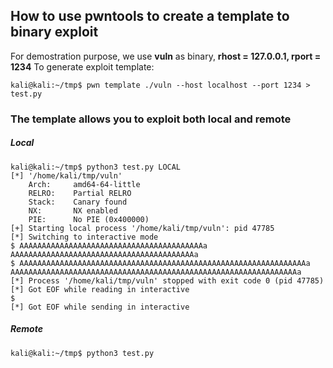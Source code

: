 ## How to use pwntools to create a template to binary exploit    
     
For demostration purpose, we use **vuln** as binary, **rhost = 127.0.0.1, rport = 1234**
To generate exploit template:   
````
kali@kali:~/tmp$ pwn template ./vuln --host localhost --port 1234 > test.py
````
### The template allows you to exploit both local and remote     
    
##### Local
````
kali@kali:~/tmp$ python3 test.py LOCAL
[*] '/home/kali/tmp/vuln'
    Arch:     amd64-64-little
    RELRO:    Partial RELRO
    Stack:    Canary found
    NX:       NX enabled
    PIE:      No PIE (0x400000)
[+] Starting local process '/home/kali/tmp/vuln': pid 47785
[*] Switching to interactive mode
$ AAAAAAAAAAAAAAAAAAAAAAAAAAAAAAAAAAAAAAAAAa
AAAAAAAAAAAAAAAAAAAAAAAAAAAAAAAAAAAAAAAAAa
$ AAAAAAAAAAAAAAAAAAAAAAAAAAAAAAAAAAAAAAAAAAAAAAAAAAAAAAAAAAAAAAAAa
AAAAAAAAAAAAAAAAAAAAAAAAAAAAAAAAAAAAAAAAAAAAAAAAAAAAAAAAAAAAAAAAa
[*] Process '/home/kali/tmp/vuln' stopped with exit code 0 (pid 47785)
[*] Got EOF while reading in interactive
$ 
[*] Got EOF while sending in interactive
```````   
##### Remote
```
kali@kali:~/tmp$ python3 test.py

```
